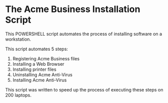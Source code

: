 # The Acme Business Installation Script

This POWERSHELL script automates the process of installing software on a workstation.

This script automates 5 steps:

1. Registering Acme Business files
2. Installing a Web Browser
3. Installing printer files
4. Uninstalling Acme Anti-Virus
5. Installing Acme Anti-Virus

This script was written to speed up the process of executing these steps on 200 laptops.